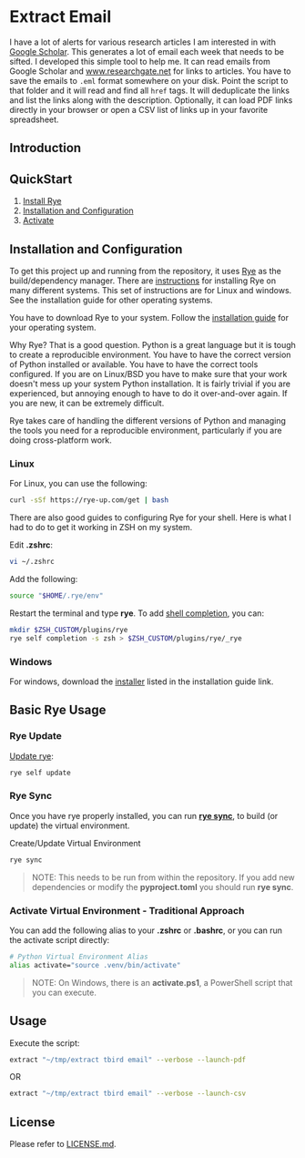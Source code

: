# Extract Email

I have a lot of alerts for various research articles I am interested in with [Google Scholar](https://scholar.google.com/). This generates a lot of email each week that needs to be sifted. I developed this simple tool to help me. It can read emails from Google Scholar and www.researchgate.net for links to articles. You have to save the emails to `.eml` format somewhere on your disk. Point the script to that folder and it will read and find all `href` tags. It will deduplicate the links and list the links along with the description. Optionally, it can load PDF links directly in your browser or open a CSV list of links up in your favorite spreadsheet.

## Introduction

## QuickStart

1. [Install Rye](#installation-and-configuration)
2. [Installation and Configuration](#rye-sync)
3. [Activate](#activate-virtual-environment---traditional-approach)


## Installation and Configuration

To get this project up and running from the repository, it uses [Rye](https://rye-up.com) as the build/dependency manager. There are [instructions](https://rye-up.com/guide/installation/) for installing Rye on many different systems. This set of instructions are for Linux and windows. See the installation guide for other operating systems.

You have to download Rye to your system. Follow the [installation guide](https://rye-up.com/guide/installation/) for your operating system.

Why Rye? That is a good question. Python is a great language but it is tough to create a reproducible environment. You have to have the correct version of Python installed or available. You have to have the correct tools configured. If you are on Linux/BSD you have to make sure that your work doesn't mess up your system Python installation. It is fairly trivial if you are experienced, but annoying enough to have to do it over-and-over again. If you are new, it can be extremely difficult.

Rye takes care of handling the different versions of Python and managing the tools you need for a reproducible environment, particularly if you are doing cross-platform work.

### Linux

For Linux, you can use the following:

```bash
curl -sSf https://rye-up.com/get | bash
```

There are also good guides to configuring Rye for your shell. Here is what I had to do to get it working in ZSH on my system.

Edit **.zshrc**:

```bash
vi ~/.zshrc
```

Add the following:

```bash
source "$HOME/.rye/env"
```

Restart the terminal and type **rye**. To add [shell completion](https://rye-up.com/guide/installation/#shell-completion), you can:

```bash
mkdir $ZSH_CUSTOM/plugins/rye
rye self completion -s zsh > $ZSH_CUSTOM/plugins/rye/_rye
```

### Windows

For windows, download the [installer](https://github.com/mitsuhiko/rye/releases/latest/download/rye-x86_64-windows.exe) listed in the installation guide link.

## Basic Rye Usage

### Rye Update

[Update rye](https://rye-up.com/guide/installation/#updating-rye):

```bash
rye self update
```

### Rye Sync

Once you have rye properly installed, you can run [**rye sync**](https://rye-up.com/guide/commands/sync/), to build (or update) the virtual environment.

Create/Update Virtual Environment

```bash
rye sync
```

> NOTE: This needs to be run from within the repository. If you add new dependencies or modify the **pyproject.toml** you should run **rye sync**.

### Activate Virtual Environment - Traditional Approach

You can add the following alias to your **.zshrc** or **.bashrc**, or you can run the activate script directly:

```bash
# Python Virtual Environment Alias
alias activate="source .venv/bin/activate"
```

>NOTE: On Windows, there is an **activate.ps1**, a PowerShell script that you can execute.

## Usage

Execute the script:

```bash
extract "~/tmp/extract tbird email" --verbose --launch-pdf
```

OR

```bash
extract "~/tmp/extract tbird email" --verbose --launch-csv
```

## License

Please refer to [LICENSE.md](LICENSE.md).

